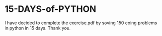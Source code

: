 # 15-DAYS-of-PYTHON
I have decided to complete the exercise.pdf by soving 150 coing problems in python in 15 days. Thank you.
